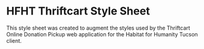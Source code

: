 # HFHT Thriftcart Style Sheet
This style sheet was created to augment the styles used by the Thriftcart Online Donation Pickup web application for the Habitat for Humanity Tucson client.
